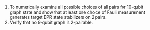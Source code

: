 1. To numerically examine all possible choices of all pairs for 10-qubit graph state and show that at least one choice of Pauli measurement generates target EPR state stabilizers on 2 pairs.
2. Verify that no 9-qubit graph is 2-pairable.